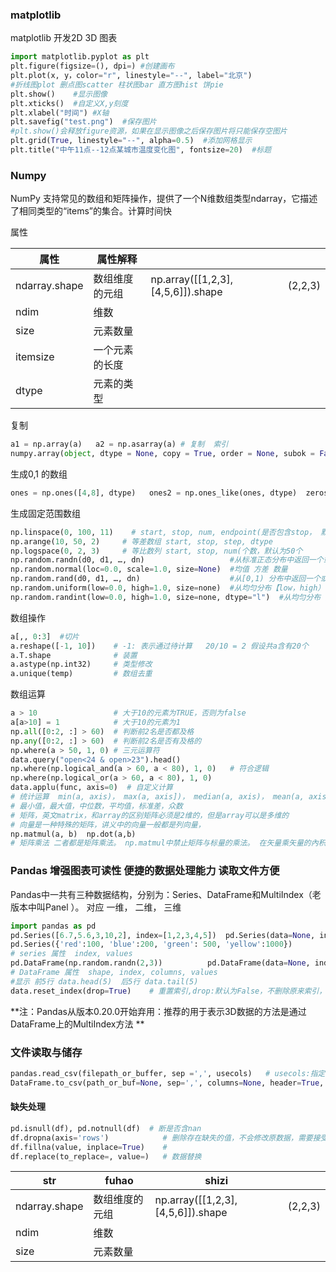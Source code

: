### matplotlib

matplotlib  开发2D 3D 图表

```python
import matplotlib.pyplot as plt
plt.figure(figsize=(), dpi=) #创建画布
plt.plot(x, y，color="r", linestyle="--", label="北京")
#折线图plot 删点图scatter 柱状图bar 直方图hist 饼pie
plt.show()    #显示图像
plt.xticks()  #自定义X,y刻度
plt.xlabel("时间") #X轴
plt.savefig("test.png")  #保存图片 
#plt.show()会释放figure资源，如果在显示图像之后保存图片将只能保存空图片
plt.grid(True, linestyle="--", alpha=0.5)  #添加网格显示
plt.title("中午11点--12点某城市温度变化图", fontsize=20)  #标题
```



### Numpy    

NumPy     支持常见的数组和矩阵操作，提供了一个N维数组类型ndarray，它描述了相同类型的“items”的集合。计算时间快

属性

| 属性          | 属性解释       |                                   |         |
| ------------- | -------------- | --------------------------------- | ------- |
| ndarray.shape | 数组维度的元组 | np.array([[1,2,3],[4,5,6]]).shape | (2,2,3) |
| ndim          | 维数           |                                   |         |
| size          | 元素数量       |                                   |         |
| itemsize      | 一个元素的长度 |                                   |         |
| dtype         | 元素的类型     |                                   |         |

复制

```Python
a1 = np.array(a)   a2 = np.asarray(a) # 复制  索引
numpy.array(object, dtype = None, copy = True, order = None, subok = False, ndmin = 0)
```

生成0,1 的数组

```python
ones = np.ones([4,8], dtype)   ones2 = np.ones_like(ones, dtype)  zeros = np.zeros([4,8], dtype)
```

生成固定范围数组

```python
np.linspace(0, 100, 11)    # start, stop, num, endpoint(是否包含stop， 默认为ture)
np.arange(10, 50, 2)     # 等差数组 start, stop, step, dtype  
np.logspace(0, 2, 3)     # 等比数列 start, stop, num(个数，默认为50个
np.random.randn(d0, d1, …, dn)                   #从标准正态分布中返回一个或多个样本值
np.random.normal(loc=0.0, scale=1.0, size=None)  #均值 方差 数量
np.random.rand(d0, d1, …, dn)                    #从[0,1) 分布中返回一个或多个样本值
np.random.uniform(low=0.0, high=1.0, size=none)  #从均匀分布【low，high）中随机采样
np.random.randint(low=0.0, high=1.0, size=none, dtype="l")  #从均匀分布【low，high）中随机采样的整数
```

数组操作

```python
a[,, 0:3]  #切片
a.reshape([-1, 10])    # -1: 表示通过待计算   20/10 = 2 假设共a含有20个
a.T.shape              # 装置
a.astype(np.int32)     # 类型修改
a.unique(temp)         # 数组去重
```

数组运算

```python
a > 10                 # 大于10的元素为TRUE，否则为false
a[a>10] = 1            # 大于10的元素为1
np.all([0:2, :] > 60)  # 判断前2名是否都及格
np.any([0:2, :] > 60)  # 判断前2名是否有及格的
np.where(a > 50, 1, 0) # 三元运算符
data.query("open<24 & open>23").head()
np.where(np.logical_and(a > 60, a < 80), 1, 0)   # 符合逻辑
np.where(np.logical_or(a > 60, a < 80), 1, 0)
data.applu(func, axis=0)  # 自定义计算
# 统计运算  min(a, axis)， max(a, axis])， median(a, axis)， mean(a, axis, dtype)， std(a, axis, dtype)， mode(a, axis, dtype)
# 最小值，最大值，中位数，平均值，标准差，众数 
# 矩阵，英文matrix，和array的区别矩阵必须是2维的，但是array可以是多维的
# 向量是一种特殊的矩阵，讲义中的向量一般都是列向量，
np.matmul(a, b)  np.dot(a,b)   
# 矩阵乘法 二者都是矩阵乘法。 np.matmul中禁止矩阵与标量的乘法。 在矢量乘矢量的內积运算中，np.matmul与np.dot没有区别。
```



### Pandas     增强图表可读性   便捷的数据处理能力  读取文件方便  

Pandas中一共有三种数据结构，分别为：Series、DataFrame和MultiIndex（老版本中叫Panel ）。 对应 一维， 二维， 三维

```python
import pandas as pd
pd.Series([6.7,5.6,3,10,2], index=[1,2,3,4,5])  pd.Series(data=None, index=None, dtype=None)
pd.Series({'red':100, 'blue':200, 'green': 500, 'yellow':1000})
# series 属性  index, values
pd.DataFrame(np.random.randn(2,3))          pd.DataFrame(data=None, index=None, columns=None)
# DataFrame 属性  shape, index, columns, values
#显示 前5行 data.head(5)  后5行 data.tail(5)
data.reset_index(drop=True)    # 重置索引,drop:默认为False，不删除原来索引，如果为True,删除原来的索引值
```

 **注：Pandas从版本0.20.0开始弃用：推荐的用于表示3D数据的方法是通过DataFrame上的MultiIndex方法 ** 


### 文件读取与储存

```python
pandas.read_csv(filepath_or_buffer, sep =',', usecols)   # usecols:指定读取的列名，列表形式
DataFrame.to_csv(path_or_buf=None, sep=',', columns=None, header=True, index=True, mode='w', encoding=None)   # mode w 重写 a 追加
```

#### 缺失处理

```python
pd.isnull(df), pd.notnull(df)  # 断是否含nan
df.dropna(axis='rows')            # 删除存在缺失的值，不会修改原数据，需要接受返回值
df.fillna(value, inplace=True)    #
df.replace(to_replace=, value=)   # 数据替换
```



| str           | fuhao          | shizi                             |         |
| ------------- | -------------- | --------------------------------- | ------- |
| ndarray.shape | 数组维度的元组   | np.array([[1,2,3],[4,5,6]]).shape | (2,2,3) |
| ndim          | 维数            |                                    |         |
| size          | 元素数量         |                                   |         |





